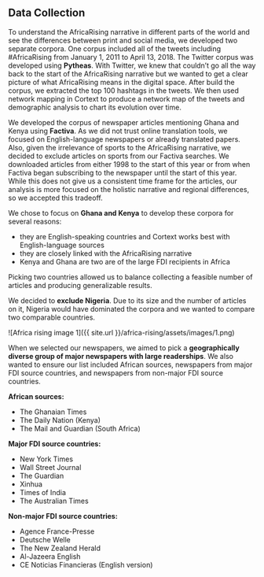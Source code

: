 ## Data Collection

To understand the AfricaRising narrative in different parts of the world and see the differences between print and social media, we developed two separate corpora. One corpus included all of the tweets including #AfricaRising from January 1, 2011 to April 13, 2018. The Twitter corpus was developed using **Pytheas**. With Twitter, we knew that couldn’t go all the way back to the start of the AfricaRising narrative but we wanted to get a clear picture of what AfricaRising means in the digital space. After build the corpus, we extracted the top 100 hashtags in the tweets. We then used network mapping in Cortext to produce a network map of the tweets and demographic analysis to chart its evolution over time. 

We developed the corpus of newspaper articles mentioning Ghana and Kenya using **Factiva**. As we did not trust online translation tools, we focused on English-language newspapers or already translated papers. Also, given the irrelevance of sports to the AfricaRising narrative, we decided to exclude articles on sports from our Factiva searches. We downloaded articles from either 1998 to the start of this year or from when Factiva began subscribing to the newspaper until the start of this year. While this does not give us a consistent time frame for the articles, our analysis is more focused on the holistic narrative and regional differences, so we accepted this tradeoff. 

We chose to focus on **Ghana and Kenya** to develop these corpora for several reasons:
* they are English-speaking countries and Cortext works best with English-language sources
* they are closely linked with the AfricaRising narrative
* Kenya and Ghana are two are of the large FDI recipients in Africa

Picking two countries allowed us to balance collecting a feasible number of articles and producing generalizable results. 

We decided to **exclude Nigeria**. Due to its size and the number of articles on it, Nigeria would have dominated the corpora and we wanted to compare two comparable countries.

![Africa rising image 1]({{ site.url }}/africa-rising/assets/images/1.png)

When we selected our newspapers, we aimed to pick a **geographically diverse group of major newspapers with large readerships**. We also wanted to ensure our list included African sources, newspapers from major FDI source countries, and newspapers from non-major FDI source countries. 

**African sources:**
* The Ghanaian Times 
* The Daily Nation (Kenya)
* The Mail and Guardian (South Africa)

**Major FDI source countries:**
* New York Times
* Wall Street Journal
* The Guardian
* Xinhua 
* Times of India
* The Australian Times

**Non-major FDI source countries:**
* Agence France-Presse
* Deutsche Welle
* The New Zealand Herald
* Al-Jazeera English
* CE Noticias Financieras (English version)
